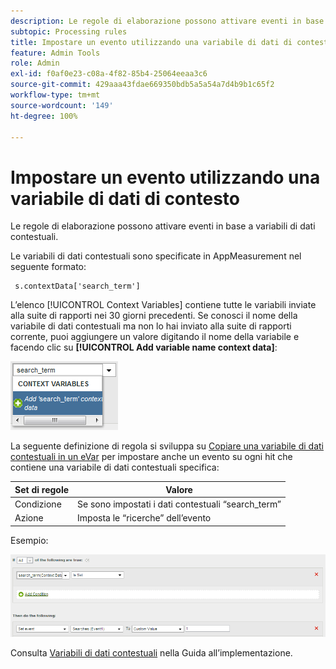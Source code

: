 ```yaml
---
description: Le regole di elaborazione possono attivare eventi in base a variabili di dati contestuali.
subtopic: Processing rules
title: Impostare un evento utilizzando una variabile di dati di contesto
feature: Admin Tools
role: Admin
exl-id: f0af0e23-c08a-4f82-85b4-25064eeaa3c6
source-git-commit: 429aaa43fdae669350bdb5a5a54a7d4b9b1c65f2
workflow-type: tm+mt
source-wordcount: '149'
ht-degree: 100%

---
```


# Impostare un evento utilizzando una variabile di dati di contesto

Le regole di elaborazione possono attivare eventi in base a variabili di dati contestuali.

Le variabili di dati contestuali sono specificate in AppMeasurement nel seguente formato:

```
 s.contextData['search_term']
```

L’elenco [!UICONTROL Context Variables] contiene tutte le variabili inviate alla suite di rapporti nei 30 giorni precedenti. Se conosci il nome della variabile di dati contestuali ma non lo hai inviato alla suite di rapporti corrente, puoi aggiungere un valore digitando il nome della variabile e facendo clic su **[!UICONTROL Add variable name context data]**:

![](assets/add-context-variable.png)

La seguente definizione di regola si sviluppa su [Copiare una variabile di dati contestuali in un eVar](/help/admin/admin/c-manage-report-suites/c-edit-report-suites/general/c-processing-rules/processing-rules-examples/processing-rules-copy-context-data.md) per impostare anche un evento su ogni hit che contiene una variabile di dati contestuali specifica:

| Set di regole | Valore |
|---|---|
| Condizione | Se sono impostati i dati contestuali “search_term” |
| Azione | Imposta le “ricerche” dell’evento |

Esempio:

![](assets/processing_rule_set_event.png)

Consulta [Variabili di dati contestuali](https://experienceleague.adobe.com/docs/analytics/implementation/vars/page-vars/contextdata.html?lang=it) nella Guida all’implementazione.
